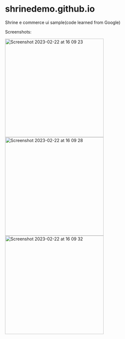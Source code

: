 # shrinedemo.github.io

Shrine e commerce ui sample(code learned from Google)

Screenshots:

<img width="324" alt="Screenshot 2023-02-22 at 16 09 23" src="https://user-images.githubusercontent.com/76703098/220603952-1cb0655f-54d1-4558-b236-823d9e19f7b4.png">


<img width="324" alt="Screenshot 2023-02-22 at 16 09 28" src="https://user-images.githubusercontent.com/76703098/220603966-d8e9dfd9-4916-4135-8703-26ed06883b4c.png">


<img width="324" alt="Screenshot 2023-02-22 at 16 09 32" src="https://user-images.githubusercontent.com/76703098/220603984-bc5bb98a-5fdb-4526-a3f3-aab02779d2d1.png">
